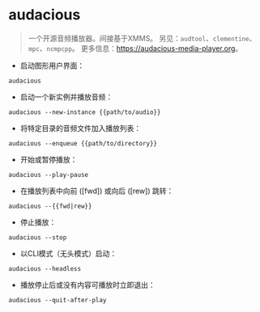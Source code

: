 # audacious

> 一个开源音频播放器。间接基于XMMS。
> 另见：`audtool`、`clementine`、`mpc`、`ncmpcpp`。
> 更多信息：<https://audacious-media-player.org>。

- 启动图形用户界面：

`audacious`

- 启动一个新实例并播放音频：

`audacious --new-instance {{path/to/audio}}`

- 将特定目录的音频文件加入播放列表：

`audacious --enqueue {{path/to/directory}}`

- 开始或暂停播放：

`audacious --play-pause`

- 在播放列表中向前 ([fwd]) 或向后 ([rew]) 跳转：

`audacious --{{fwd|rew}}`

- 停止播放：

`audacious --stop`

- 以CLI模式（无头模式）启动：

`audacious --headless`

- 播放停止后或没有内容可播放时立即退出：

`audacious --quit-after-play`